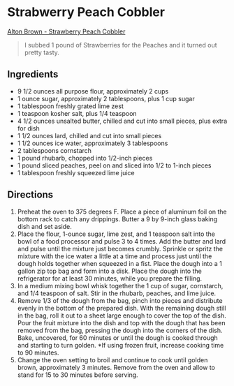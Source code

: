 # Strabwerry Peach Cobbler

[Alton Brown - Strawberry Peach Cobbler](https://www.foodnetwork.com/recipes/alton-brown/rhubarb-peach-cobbler-recipe-1916682)

> I subbed 1 pound of Strawberries for the Peaches and it turned out pretty tasty.

## Ingredients
* 9 1/2 ounces all purpose flour, approximately 2 cups
* 1 ounce sugar, approximately 2 tablespoons, plus 1 cup sugar
* 1 tablespoon freshly grated lime zest
* 1 teaspoon kosher salt, plus 1/4 teaspoon
* 4 1/2 ounces unsalted butter, chilled and cut into small pieces, plus extra for dish
* 1 1/2 ounces lard, chilled and cut into small pieces
* 1 1/2 ounces ice water, approximately 3 tablespoons
* 2 tablespoons cornstarch
* 1 pound rhubarb, chopped into 1/2-inch pieces
* 1 pound sliced peaches, peel on and sliced into 1/2 to 1-inch pieces
* 1 tablespoon freshly squeezed lime juice

## Directions
1. Preheat the oven to 375 degrees F. Place a piece of aluminum foil on the bottom rack to catch any drippings. Butter a 9 by 9-inch glass baking dish and set aside.
2. Place the flour, 1-ounce sugar, lime zest, and 1 teaspoon salt into the bowl of a food processor and pulse 3 to 4 times. Add the butter and lard and pulse until the mixture just becomes crumbly. Sprinkle or spritz the mixture with the ice water a little at a time and process just until the dough holds together when squeezed in a fist. Place the dough into a 1 gallon zip top bag and form into a disk. Place the dough into the refrigerator for at least 30 minutes, while you prepare the filling.
3. In a medium mixing bowl whisk together the 1 cup of sugar, cornstarch, and 1/4 teaspoon of salt. Stir in the rhubarb, peaches, and lime juice.
4. Remove 1/3 of the dough from the bag, pinch into pieces and distribute evenly in the bottom of the prepared dish. With the remaining dough still in the bag, roll it out to a sheet large enough to cover the top of the dish. Pour the fruit mixture into the dish and top with the dough that has been removed from the bag, pressing the dough into the corners of the dish. Bake, uncovered, for 60 minutes or until the dough is cooked through and starting to turn golden. *If using frozen fruit, increase cooking time to 90 minutes.
5. Change the oven setting to broil and continue to cook until golden brown, approximately 3 minutes. Remove from the oven and allow to stand for 15 to 30 minutes before serving.
